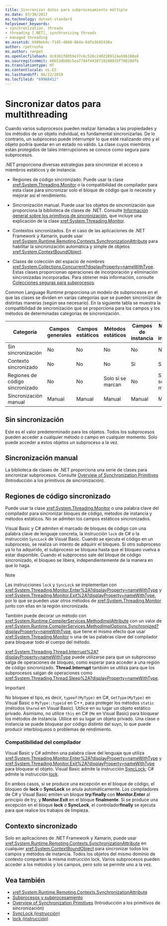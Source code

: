 ```yaml
---
title: Sincronizar datos para subprocesamiento múltiple
ms.date: 03/30/2017
ms.technology: dotnet-standard
helpviewer_keywords:
- synchronization, threads
- threading [.NET], synchronizing threads
- managed threading
ms.assetid: b980eb4c-71d5-4860-864a-6dfe3692430a
author: rpetrusha
ms.author: ronpet
ms.openlocfilehash: dc8381f8059e37c6c520c2402289124a506188e8
ms.sourcegitcommit: 68653db98c5ea7744fd438710248935f70020dfb
ms.translationtype: HT
ms.contentlocale: es-ES
ms.lasthandoff: 08/22/2019
ms.locfileid: "69968412"
---
```

# <a name="synchronizing-data-for-multithreading"></a>Sincronizar datos para multithreading

Cuando varios subprocesos pueden realizar llamadas a las propiedades y los métodos de un objeto individual, es fundamental sincronizarlas. De lo contrario, un subproceso puede interrumpir lo que esté realizando otro y el objeto podría quedar en un estado no válido. La clase cuyos miembros están protegidos de tales interrupciones se conoce como segura para subprocesos.  
  
.NET proporciona diversas estrategias para sincronizar el acceso a miembros estáticos y de instancia:  
  
- Regiones de código sincronizado. Puede usar la clase <xref:System.Threading.Monitor> o la compatibilidad de compilador para esta clase para sincronizar solo el bloque de código que lo necesite y mejorar así el rendimiento.  
  
- Sincronización manual. Puede usar los objetos de sincronización que proporciona la biblioteca de clases de .NET. Consulte [Información general sobre los primitivos de sincronización](../../../docs/standard/threading/overview-of-synchronization-primitives.md), que incluye una explicación de la clase <xref:System.Threading.Monitor>.  
  
- Contextos sincronizados. En el caso de las aplicaciones de .NET Framework y Xamarin, puede usar <xref:System.Runtime.Remoting.Contexts.SynchronizationAttribute> para habilitar la sincronización automática y simple de objetos <xref:System.ContextBoundObject>.  
  
- Clases de colección del espacio de nombres <xref:System.Collections.Concurrent?displayProperty=nameWithType>. Estas clases proporcionan operaciones de incorporación y eliminación sincronizadas incorporadas. Para obtener más información, consulte [Colecciones seguras para subprocesos](../../../docs/standard/collections/thread-safe/index.md).  
  
 Common Language Runtime proporciona un modelo de subprocesos en el que las clases se dividen en varias categorías que se pueden sincronizar de distintas maneras (según sea necesario). En la siguiente tabla se muestra la compatibilidad de sincronización que se proporciona para los campos y los métodos de determinadas categorías de sincronización.  
  
|Categoría|Campos generales|Campos estáticos|Métodos estáticos|Campos de instancia|Métodos de instancia|Bloques de código específicos|  
|--------------|-------------------|-------------------|--------------------|---------------------|----------------------|--------------------------|  
|Sin sincronización|No|No|No|No|No|No|  
|Contexto sincronizado|No|No|No|Sí|Sí|No|  
|Regiones de código sincronizado|No|No|Solo si se marcan|No|Solo si se marcan|Solo si se marcan|  
|Sincronización manual|Manual|Manual|Manual|Manual|Manual|Manual|  
  
## <a name="no-synchronization"></a>Sin sincronización  
 Este es el valor predeterminado para los objetos. Todos los subprocesos pueden acceder a cualquier método o campo en cualquier momento. Solo puede acceder a estos objetos un subproceso a la vez.  
  
## <a name="manual-synchronization"></a>Sincronización manual  
 La biblioteca de clases de .NET proporciona una serie de clases para sincronizar subprocesos. Consulte [Overview of Synchronization Primitives](../../../docs/standard/threading/overview-of-synchronization-primitives.md) (Introducción a los primitivos de sincronización).  
  
## <a name="synchronized-code-regions"></a>Regiones de código sincronizado  
 Puede usar la clase <xref:System.Threading.Monitor> o una palabra clave del compilador para sincronizar bloques de código, métodos de instancia y métodos estáticos. No se admiten los campos estáticos sincronizados.  
  
 Visual Basic y C# admiten el marcado de bloques de código con una palabra clave de lenguaje concreta, la instrucción `lock` de C# o la instrucción `SyncLock` de Visual Basic. Cuando se ejecuta el código en un subproceso, se realiza un intento de adquirir el bloqueo. Si otro subproceso ya lo ha adquirido, el subproceso se bloquea hasta que el bloqueo vuelva a estar disponible. Cuando el subproceso sale del bloque de código sincronizado, el bloqueo se libera, independientemente de la manera en que lo haga.  
  
> [!NOTE]
> Las instrucciones `lock` y `SyncLock` se implementan con <xref:System.Threading.Monitor.Enter%2A?displayProperty=nameWithType> y <xref:System.Threading.Monitor.Exit%2A?displayProperty=nameWithType>, por lo que se pueden usar otros métodos de <xref:System.Threading.Monitor> junto con ellas en la región sincronizada.  
  
 También puede decorar un método con <xref:System.Runtime.CompilerServices.MethodImplAttribute> con un valor de <xref:System.Runtime.CompilerServices.MethodImplOptions.Synchronized?displayProperty=nameWithType>, que tiene el mismo efecto que usar <xref:System.Threading.Monitor> o una de las palabras clave del compilador para bloquear todo el cuerpo del método.  
  
 <xref:System.Threading.Thread.Interrupt%2A?displayProperty=nameWithType> puede utilizarse para que un subproceso salga de operaciones de bloqueo, como esperar para acceder a una región de código sincronizado. **Thread.Interrupt** también se utiliza para que los subprocesos salgan de operaciones como <xref:System.Threading.Thread.Sleep%2A?displayProperty=nameWithType>.  
  
> [!IMPORTANT]
> No bloquee el tipo, es decir, `typeof(MyType)` en C#, `GetType(MyType)` en Visual Basic o `MyType::typeid` en C++, para proteger los métodos `static` (métodos `Shared` en Visual Basic). Utilice en su lugar un objeto estático privado. Asimismo, no utilice `this` en C# (`Me` en Visual Basic) para bloquear los métodos de instancia. Utilice en su lugar un objeto privado. Una clase o instancia se puede bloquear por código distinto del suyo, lo que puede producir interbloqueos o problemas de rendimiento.  
  
### <a name="compiler-support"></a>Compatibilidad del compilador  
 Visual Basic y C# admiten una palabra clave del lenguaje que utiliza <xref:System.Threading.Monitor.Enter%2A?displayProperty=nameWithType> y <xref:System.Threading.Monitor.Exit%2A?displayProperty=nameWithType> para bloquear el objeto. Visual Basic admite la instrucción [SyncLock](../../visual-basic/language-reference/statements/synclock-statement.md); C# admite la instrucción [lock](../../csharp/language-reference/keywords/lock-statement.md).  
  
 En ambos casos, si se produce una excepción en el bloque de código, el bloqueo de **lock** o **SyncLock** se anula automáticamente. Los compiladores de C# y Visual Basic emiten un bloque **try**/**finally** con **Monitor.Enter** al principio de try, y **Monitor.Exit** en el bloque **finalmente**. Si se produce una excepción en el bloque **lock** o **SyncLock**, el controlador**finally** se ejecuta para que realice los trabajos de limpieza.  
  
## <a name="synchronized-context"></a>Contexto sincronizado  
 
Solo en aplicaciones de .NET Framework y Xamarin, puede usar <xref:System.Runtime.Remoting.Contexts.SynchronizationAttribute> en cualquier <xref:System.ContextBoundObject> para sincronizar todos los campos y métodos de instancia. Todos los objetos del mismo dominio de contexto comparten la misma instrucción lock. Varios subprocesos pueden acceder a los métodos y los campos, pero solo se permite uno a la vez.  
  
## <a name="see-also"></a>Vea también

- <xref:System.Runtime.Remoting.Contexts.SynchronizationAttribute>
- [Subprocesos y subprocesamiento](../../../docs/standard/threading/threads-and-threading.md)
- [Overview of Synchronization Primitives](../../../docs/standard/threading/overview-of-synchronization-primitives.md) (Introducción a los primitivos de sincronización)
- [SyncLock (instrucción)](../../visual-basic/language-reference/statements/synclock-statement.md)
- [lock (instrucción)](../../csharp/language-reference/keywords/lock-statement.md)
